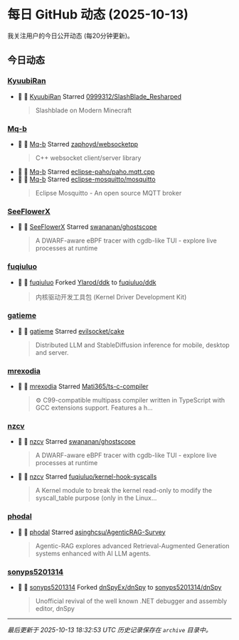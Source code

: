 # 每日 GitHub 动态 (2025-10-13)

我关注用户的今日公开动态 (每20分钟更新)。

## 今日动态

### [KyuubiRan](https://github.com/KyuubiRan)
- 🌟 👤 [KyuubiRan](https://github.com/KyuubiRan) Starred [0999312/SlashBlade_Resharped](https://github.com/0999312/SlashBlade_Resharped)
  > Slashblade on Modern Minecraft

### [Mq-b](https://github.com/Mq-b)
- 🌟 👤 [Mq-b](https://github.com/Mq-b) Starred [zaphoyd/websocketpp](https://github.com/zaphoyd/websocketpp)
  > C++ websocket client/server library
- 🌟 👤 [Mq-b](https://github.com/Mq-b) Starred [eclipse-paho/paho.mqtt.cpp](https://github.com/eclipse-paho/paho.mqtt.cpp)
- 🌟 👤 [Mq-b](https://github.com/Mq-b) Starred [eclipse-mosquitto/mosquitto](https://github.com/eclipse-mosquitto/mosquitto)
  > Eclipse Mosquitto - An open source MQTT broker

### [SeeFlowerX](https://github.com/SeeFlowerX)
- 🌟 👤 [SeeFlowerX](https://github.com/SeeFlowerX) Starred [swananan/ghostscope](https://github.com/swananan/ghostscope)
  > A DWARF-aware eBPF tracer with cgdb-like TUI - explore live processes at runtime

### [fuqiuluo](https://github.com/fuqiuluo)
- 🍴 👤 [fuqiuluo](https://github.com/fuqiuluo) Forked [Ylarod/ddk](https://github.com/Ylarod/ddk) to [fuqiuluo/ddk](https://github.com/fuqiuluo/ddk)
  > 内核驱动开发工具包 (Kernel Driver Development Kit)

### [gatieme](https://github.com/gatieme)
- 🌟 👤 [gatieme](https://github.com/gatieme) Starred [evilsocket/cake](https://github.com/evilsocket/cake)
  > Distributed LLM and StableDiffusion inference for mobile, desktop and server.

### [mrexodia](https://github.com/mrexodia)
- 🌟 👤 [mrexodia](https://github.com/mrexodia) Starred [Mati365/ts-c-compiler](https://github.com/Mati365/ts-c-compiler)
  > ⚙️ C99-compatible multipass compiler written in TypeScript with GCC extensions support. Features a h...

### [nzcv](https://github.com/nzcv)
- 🌟 👤 [nzcv](https://github.com/nzcv) Starred [swananan/ghostscope](https://github.com/swananan/ghostscope)
  > A DWARF-aware eBPF tracer with cgdb-like TUI - explore live processes at runtime
- 🌟 👤 [nzcv](https://github.com/nzcv) Starred [fuqiuluo/kernel-hook-syscalls](https://github.com/fuqiuluo/kernel-hook-syscalls)
  > A Kernel module to break the kernel read-only to modify the syscall_table purpose (only in the Linux...

### [phodal](https://github.com/phodal)
- 🌟 👤 [phodal](https://github.com/phodal) Starred [asinghcsu/AgenticRAG-Survey](https://github.com/asinghcsu/AgenticRAG-Survey)
  > Agentic-RAG explores advanced Retrieval-Augmented Generation systems enhanced with AI LLM agents. 

### [sonyps5201314](https://github.com/sonyps5201314)
- 🍴 👤 [sonyps5201314](https://github.com/sonyps5201314) Forked [dnSpyEx/dnSpy](https://github.com/dnSpyEx/dnSpy) to [sonyps5201314/dnSpy](https://github.com/sonyps5201314/dnSpy)
  > Unofficial revival of the well known .NET debugger and assembly editor, dnSpy


---
*最后更新于 2025-10-13 18:32:53 UTC*
*历史记录保存在 `archive` 目录中。*
